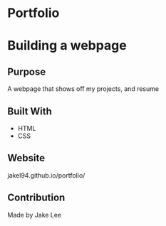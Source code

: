 # Portfolio
# Building a webpage

## Purpose
A webpage that shows off my projects, and resume

## Built With
* HTML
* CSS

## Website
jakel94.github.io/portfolio/

## Contribution
Made by Jake Lee
